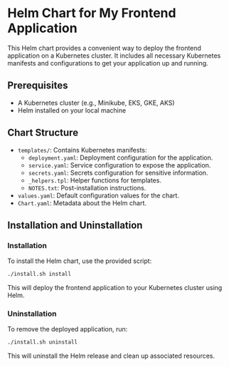 # Helm Chart for My Frontend Application

This Helm chart provides a convenient way to deploy the frontend application on a Kubernetes cluster. It includes all necessary Kubernetes manifests and configurations to get your application up and running.

## Prerequisites

- A Kubernetes cluster (e.g., Minikube, EKS, GKE, AKS)
- Helm installed on your local machine

## Chart Structure

- `templates/`: Contains Kubernetes manifests:
  - `deployment.yaml`: Deployment configuration for the application.
  - `service.yaml`: Service configuration to expose the application.
  - `secrets.yaml`: Secrets configuration for sensitive information.
  - `_helpers.tpl`: Helper functions for templates.
  - `NOTES.txt`: Post-installation instructions.
- `values.yaml`: Default configuration values for the chart.
- `Chart.yaml`: Metadata about the Helm chart.

## Installation and Uninstallation

### Installation

To install the Helm chart, use the provided script:

```sh
./install.sh install
```

This will deploy the frontend application to your Kubernetes cluster using Helm.

### Uninstallation

To remove the deployed application, run:

```sh
./install.sh uninstall
```

This will uninstall the Helm release and clean up associated resources.
